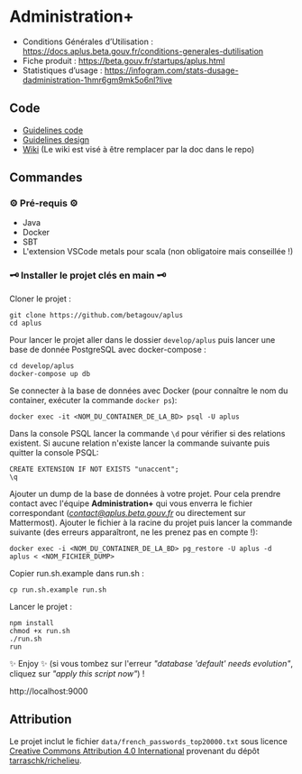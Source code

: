 # Administration+

- Conditions Générales d’Utilisation : https://docs.aplus.beta.gouv.fr/conditions-generales-dutilisation
- Fiche produit : https://beta.gouv.fr/startups/aplus.html
- Statistiques d’usage : https://infogram.com/stats-dusage-dadministration-1hmr6gm9mk5o6nl?live

## Code

- [Guidelines code](docs/guidelines-code.md)
- [Guidelines design](docs/guidelines-design.md)
- [Wiki](https://github.com/betagouv/aplus/wiki) (Le wiki est visé à être remplacer par la doc dans le repo)

## Commandes

### ⚙️ Pré-requis ⚙️

-   Java
-   Docker
-   SBT
-   L'extension VSCode metals pour scala (non obligatoire mais conseillée !)

### 🗝️ Installer le projet clés en main 🗝️

Cloner le projet :

```shell
git clone https://github.com/betagouv/aplus
cd aplus
```

Pour lancer le projet aller dans le dossier `develop/aplus` puis lancer une base de donnée PostgreSQL avec docker-compose :

```shell
cd develop/aplus
docker-compose up db
```

Se connecter à la base de données avec Docker (pour connaître le nom du container, exécuter la commande `docker ps`):

`docker exec -it <NOM_DU_CONTAINER_DE_LA_BD> psql -U aplus`

Dans la console PSQL lancer la commande `\d` pour vérifier si des relations existent. Si aucune relation n'existe lancer la commande suivante puis quitter la console PSQL:

```shell
CREATE EXTENSION IF NOT EXISTS "unaccent";
\q
```

Ajouter un dump de la base de données à votre projet. Pour cela prendre contact avec l'équipe **Administration+** qui vous enverra le fichier correspondant (*contact@aplus.beta.gouv.fr* ou directement sur Mattermost). Ajouter le fichier à la racine du projet puis lancer la commande suivante (des erreurs apparaîtront, ne les prenez pas en compte !):

`docker exec -i <NOM_DU_CONTAINER_DE_LA_BD> pg_restore -U aplus -d aplus < <NOM_FICHIER_DUMP>`

Copier run.sh.example dans run.sh :

`cp run.sh.example run.sh`

Lancer le projet :

```shell
npm install
chmod +x run.sh
./run.sh
run
```

✨ Enjoy ✨ (si vous tombez sur l'erreur *"database 'default' needs evolution"*, cliquez sur *"apply this script now"*) !

http://localhost:9000

<!-- - Lancer une base de donnée PostgreSQL avec docker-compose :
`docker-compose up db`

- Lancer un serveur Play de dev avec docker-compose :
  `docker-compose up web`

- Pour lancer le serveur sans docker `sbt run` (Vous pouvez regarder les variables d'environnement indispensables dans le `docker-compose.yml` et la liste des variables dans le `application.conf`)

- Les commandes pour le frontend sont dans `package.json` : `npm run watch` (dev), `npm run clean` (supprime ce qui a été installé par `npm install`), `npm run build` (bundle prod) -->


## Attribution

Le projet inclut le fichier `data/french_passwords_top20000.txt` sous licence [Creative Commons Attribution 4.0 International](https://creativecommons.org/licenses/by/4.0/)  provenant du dépôt [tarraschk/richelieu](https://github.com/tarraschk/richelieu).
